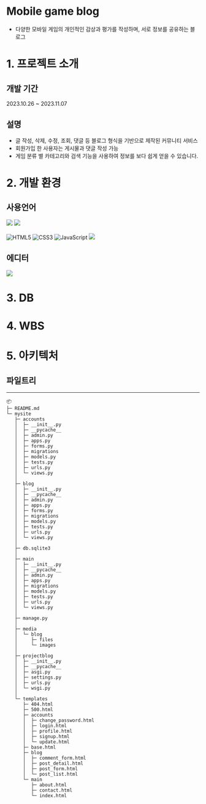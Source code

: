 # Mobile game blog
- 다양한 모바일 게임의 개인적인 감상과 평가를 작성하며, 서로 정보를 공유하는 블로그

# 1. 프로젝트 소개
  
## 개발 기간
2023.10.26 ~ 2023.11.07

## 설명
- 글 작성, 삭제, 수정, 조회, 댓글 등 블로그 형식을 기반으로 제작된 커뮤니티 서비스
- 회원가입 한 사용자는 게시물과 댓글 작성 가능
- 게임 분류 별 카테고리와 검색 기능을 사용하여 정보를 보다 쉽게 얻을 수 있습니다.


# 2. 개발 환경
## 사용언어
<img src="https://img.shields.io/badge/python-3776AB?style=for-the-badge&logo=python&logoColor=white"> <img src="https://img.shields.io/badge/django-092E20?style=for-the-badge&logo=django&logoColor=white">  
<br>
![HTML5](https://img.shields.io/badge/html5-%23E34F26.svg?style=for-the-badge&logo=html5&logoColor=white) ![CSS3](https://img.shields.io/badge/css3-%231572B6.svg?style=for-the-badge&logo=css3&logoColor=white) ![JavaScript](https://img.shields.io/badge/javascript-%23323330.svg?style=for-the-badge&logo=javascript&logoColor=%23F7DF1E) <img src="https://img.shields.io/badge/bootstrap-7952B3?style=for-the-badge&logo=bootstrap&logoColor=white">

## 에디터
<img src="https://img.shields.io/badge/Visual Studio Code-007ACC?style=flat-square&logo=Visual Studio Code&logoColor=white"/>

# 3. DB



# 4. WBS




# 5. 아키텍처

## 파일트리
___
```
📦 
├─ README.md
└─ mysite
   ├─ accounts
   │  ├─ __init__.py
   │  ├─ __pycache__
   │  ├─ admin.py
   │  ├─ apps.py
   │  ├─ forms.py
   │  ├─ migrations
   │  ├─ models.py
   │  ├─ tests.py
   │  ├─ urls.py
   │  └─ views.py
   │
   ├─ blog
   │  ├─ __init__.py
   │  ├─ __pycache__
   │  ├─ admin.py
   │  ├─ apps.py
   │  ├─ forms.py
   │  ├─ migrations
   │  ├─ models.py
   │  ├─ tests.py
   │  ├─ urls.py
   │  └─ views.py
   │
   ├─ db.sqlite3
   │
   ├─ main
   │  ├─ __init__.py
   │  ├─ __pycache__
   │  ├─ admin.py
   │  ├─ apps.py
   │  ├─ migrations
   │  ├─ models.py
   │  ├─ tests.py
   │  ├─ urls.py
   │  └─ views.py
   │
   ├─ manage.py
   │
   ├─ media
   │  └─ blog
   │     ├─ files
   │     └─ images
   │
   ├─ projectblog
   │  ├─ __init__.py
   │  ├─ __pycache__
   │  ├─ asgi.py
   │  ├─ settings.py
   │  ├─ urls.py
   │  └─ wsgi.py
   │
   └─ templates
      ├─ 404.html
      ├─ 500.html
      ├─ accounts
      │  ├─ change_password.html
      │  ├─ login.html
      │  ├─ profile.html
      │  ├─ signup.html
      │  └─ update.html
      ├─ base.html
      ├─ blog
      │  ├─ comment_form.html
      │  ├─ post_detail.html
      │  ├─ post_form.html
      │  └─ post_list.html
      └─ main
         ├─ about.html
         ├─ contact.html
         └─ index.html
```
